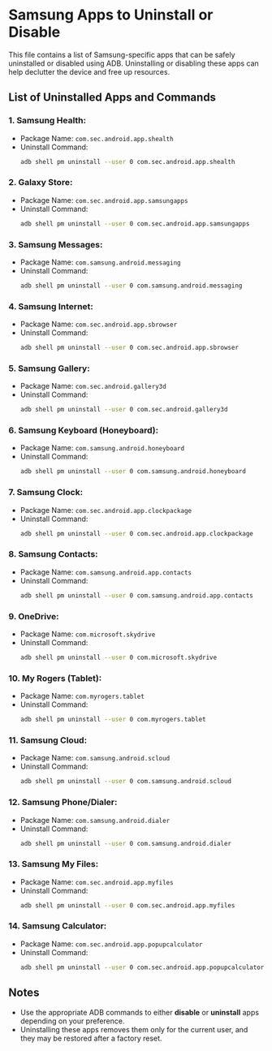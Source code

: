 
# Samsung Apps to Uninstall or Disable

This file contains a list of Samsung-specific apps that can be safely uninstalled or disabled using ADB. Uninstalling or disabling these apps can help declutter the device and free up resources.

## List of Uninstalled Apps and Commands

### 1. **Samsung Health**:
   - Package Name: `com.sec.android.app.shealth`
   - Uninstall Command:
     ```bash
     adb shell pm uninstall --user 0 com.sec.android.app.shealth
     ```

### 2. **Galaxy Store**:
   - Package Name: `com.sec.android.app.samsungapps`
   - Uninstall Command:
     ```bash
     adb shell pm uninstall --user 0 com.sec.android.app.samsungapps
     ```

### 3. **Samsung Messages**:
   - Package Name: `com.samsung.android.messaging`
   - Uninstall Command:
     ```bash
     adb shell pm uninstall --user 0 com.samsung.android.messaging
     ```

### 4. **Samsung Internet**:
   - Package Name: `com.sec.android.app.sbrowser`
   - Uninstall Command:
     ```bash
     adb shell pm uninstall --user 0 com.sec.android.app.sbrowser
     ```

### 5. **Samsung Gallery**:
   - Package Name: `com.sec.android.gallery3d`
   - Uninstall Command:
     ```bash
     adb shell pm uninstall --user 0 com.sec.android.gallery3d
     ```

### 6. **Samsung Keyboard (Honeyboard)**:
   - Package Name: `com.samsung.android.honeyboard`
   - Uninstall Command:
     ```bash
     adb shell pm uninstall --user 0 com.samsung.android.honeyboard
     ```

### 7. **Samsung Clock**:
   - Package Name: `com.sec.android.app.clockpackage`
   - Uninstall Command:
     ```bash
     adb shell pm uninstall --user 0 com.sec.android.app.clockpackage
     ```

### 8. **Samsung Contacts**:
   - Package Name: `com.samsung.android.app.contacts`
   - Uninstall Command:
     ```bash
     adb shell pm uninstall --user 0 com.samsung.android.app.contacts
     ```

### 9. **OneDrive**:
   - Package Name: `com.microsoft.skydrive`
   - Uninstall Command:
     ```bash
     adb shell pm uninstall --user 0 com.microsoft.skydrive
     ```

### 10. **My Rogers (Tablet)**:
   - Package Name: `com.myrogers.tablet`
   - Uninstall Command:
     ```bash
     adb shell pm uninstall --user 0 com.myrogers.tablet
     ```

### 11. **Samsung Cloud**:
   - Package Name: `com.samsung.android.scloud`
   - Uninstall Command:
     ```bash
     adb shell pm uninstall --user 0 com.samsung.android.scloud
     ```

### 12. **Samsung Phone/Dialer**:
   - Package Name: `com.samsung.android.dialer`
   - Uninstall Command:
     ```bash
     adb shell pm uninstall --user 0 com.samsung.android.dialer
     ```

### 13. **Samsung My Files**:
   - Package Name: `com.sec.android.app.myfiles`
   - Uninstall Command:
     ```bash
     adb shell pm uninstall --user 0 com.sec.android.app.myfiles
     ```

### 14. **Samsung Calculator**:
   - Package Name: `com.sec.android.app.popupcalculator`
   - Uninstall Command:
     ```bash
     adb shell pm uninstall --user 0 com.sec.android.app.popupcalculator
     ```

## Notes
- Use the appropriate ADB commands to either **disable** or **uninstall** apps depending on your preference.
- Uninstalling these apps removes them only for the current user, and they may be restored after a factory reset.

